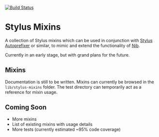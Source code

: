 [![Build Status](https://travis-ci.org/jackbrewer/stylus-mixins.png?branch=master)](https://travis-ci.org/jackbrewer/stylus-mixins)

# Stylus Mixins

A collection of Stylus mixins which can be used in conjunction with [Stylus Autoprefixer](https://github.com/jenius/autoprefixer-stylus) or similar, to mimic and extend the functionality of [Nib](http://visionmedia.github.io/nib/).

Currently in an early stage, but with grand plans for the future.

## Mixins

Documentation is still to be written. Mixins can currently be browsed in the `lib/stylus-mixins` folder. The test directory can temporarily act as a reference for mixin usage.

## Coming Soon

* More mixins
* List of existing mixins with usage details
* More tests (currently estimated ~95% code coverage)
